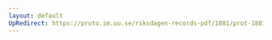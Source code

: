 ```yaml
---
layout: default
UpRedirect: https://pruto.im.uu.se/riksdagen-records-pdf/1881/prot-1881--ak--042/prot-1881--ak--042_040.pdf
---
```

